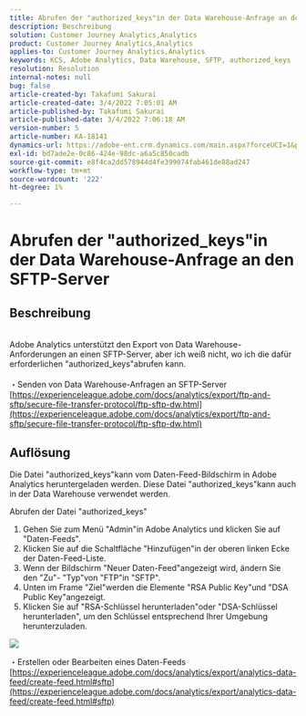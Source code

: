 ```yaml
---
title: Abrufen der "authorized_keys"in der Data Warehouse-Anfrage an den SFTP-Server
description: Beschreibung
solution: Customer Journey Analytics,Analytics
product: Customer Journey Analytics,Analytics
applies-to: Customer Journey Analytics,Analytics
keywords: KCS, Adobe Analytics, Data Warehouse, SFTP, authorized_keys
resolution: Resolution
internal-notes: null
bug: false
article-created-by: Takafumi Sakurai
article-created-date: 3/4/2022 7:05:01 AM
article-published-by: Takafumi Sakurai
article-published-date: 3/4/2022 7:06:18 AM
version-number: 5
article-number: KA-18141
dynamics-url: https://adobe-ent.crm.dynamics.com/main.aspx?forceUCI=1&pagetype=entityrecord&etn=knowledgearticle&id=ba13bc65-899b-ec11-b400-00224805a4ef
exl-id: bd7ade2e-0c86-424e-98dc-a6a5c850cadb
source-git-commit: e8f4ca2dd578944d4fe399074fab461de88ad247
workflow-type: tm+mt
source-wordcount: '222'
ht-degree: 1%

---
```


# Abrufen der &quot;authorized_keys&quot;in der Data Warehouse-Anfrage an den SFTP-Server

## Beschreibung

<br>Adobe Analytics unterstützt den Export von Data Warehouse-Anforderungen an einen SFTP-Server, aber ich weiß nicht, wo ich die dafür erforderlichen &quot;authorized_keys&quot;abrufen kann.<br><br>
・Senden von Data Warehouse-Anfragen an SFTP-Server
[https://experienceleague.adobe.com/docs/analytics/export/ftp-and-sftp/secure-file-transfer-protocol/ftp-sftp-dw.html](https://experienceleague.adobe.com/docs/analytics/export/ftp-and-sftp/secure-file-transfer-protocol/ftp-sftp-dw.html)

## Auflösung


Die Datei &quot;authorized_keys&quot;kann vom Daten-Feed-Bildschirm in Adobe Analytics heruntergeladen werden. Diese Datei &quot;authorized_keys&quot;kann auch in der Data Warehouse verwendet werden.

Abrufen der Datei &quot;authorized_keys&quot;

1. Gehen Sie zum Menü &quot;Admin&quot;in Adobe Analytics und klicken Sie auf &quot;Daten-Feeds&quot;.
2. Klicken Sie auf die Schaltfläche &quot;Hinzufügen&quot;in der oberen linken Ecke der Daten-Feed-Liste.
3. Wenn der Bildschirm &quot;Neuer Daten-Feed&quot;angezeigt wird, ändern Sie den &quot;Zu&quot;- &quot;Typ&quot;von &quot;FTP&quot;in &quot;SFTP&quot;.
4. Unten im Frame &quot;Ziel&quot;werden die Elemente &quot;RSA Public Key&quot;und &quot;DSA Public Key&quot;angezeigt.
5. Klicken Sie auf &quot;RSA-Schlüssel herunterladen&quot;oder &quot;DSA-Schlüssel herunterladen&quot;, um den Schlüssel entsprechend Ihrer Umgebung herunterzuladen.


![](assets/50e37472-899b-ec11-b400-00224805a4ef.png)

・Erstellen oder Bearbeiten eines Daten-Feeds
[https://experienceleague.adobe.com/docs/analytics/export/analytics-data-feed/create-feed.html#sftp](https://experienceleague.adobe.com/docs/analytics/export/analytics-data-feed/create-feed.html#sftp)
